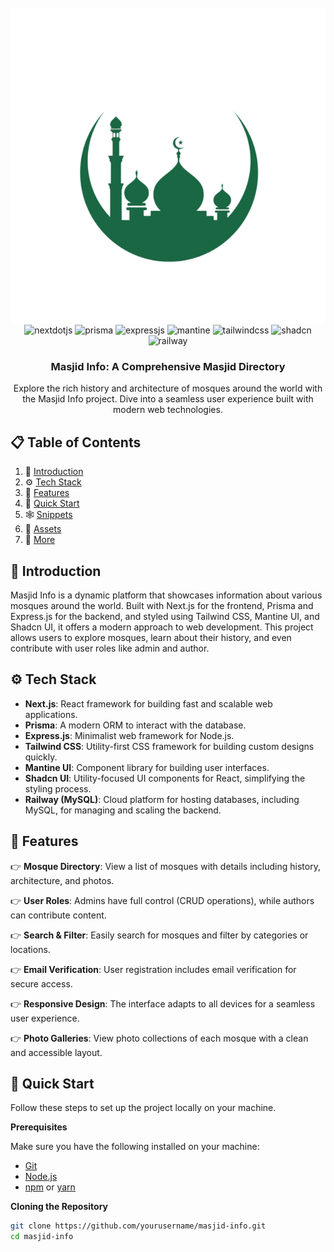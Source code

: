 <div align="center">
  <br />
    <a href="https://www.masjidinfo.net" target="_blank">
      <img src="/public/masjid.png" alt="Masjid Info Banner">
    </a>
  <br />

  <div>
    <img src="https://img.shields.io/badge/-Next_JS-black?style=for-the-badge&logoColor=white&logo=nextdotjs&color=000000" alt="nextdotjs" />
    <img src="https://img.shields.io/badge/-Prisma-black?style=for-the-badge&logoColor=white&logo=prisma&color=2D3748" alt="prisma" />
    <img src="https://img.shields.io/badge/-Express_JS-black?style=for-the-badge&logoColor=white&logo=express&color=000000" alt="expressjs" />
    <img src="https://img.shields.io/badge/-Mantine-black?style=for-the-badge&logoColor=white&logo=mantine&color=339AF0" alt="mantine" />
    <img src="https://img.shields.io/badge/-Tailwind_CSS-black?style=for-the-badge&logoColor=white&logo=tailwindcss&color=06B6D4" alt="tailwindcss" />
    <img src="https://img.shields.io/badge/-Shadcn-black?style=for-the-badge&logo=shadcn" alt="shadcn" />
    <img src="https://img.shields.io/badge/-Railway_MySQL-black?style=for-the-badge&logo=railway&color=0B0D17" alt="railway" />
  </div>

  <h3 align="center">Masjid Info: A Comprehensive Masjid Directory</h3>

   <div align="center">
     Explore the rich history and architecture of mosques around the world with the Masjid Info project. Dive into a seamless user experience built with modern web technologies.
    </div>
</div>

## 📋 <a name="table">Table of Contents</a>

1. 🤖 [Introduction](#introduction)
2. ⚙️ [Tech Stack](#tech-stack)
3. 🔋 [Features](#features)
4. 🤸 [Quick Start](#quick-start)
5. 🕸️ [Snippets](#snippets)
6. 🔗 [Assets](#links)
7. 🚀 [More](#more)

## <a name="introduction">🤖 Introduction</a>

Masjid Info is a dynamic platform that showcases information about various mosques around the world. Built with Next.js for the frontend, Prisma and Express.js for the backend, and styled using Tailwind CSS, Mantine UI, and Shadcn UI, it offers a modern approach to web development. This project allows users to explore mosques, learn about their history, and even contribute with user roles like admin and author.

## <a name="tech-stack">⚙️ Tech Stack</a>

- **Next.js**: React framework for building fast and scalable web applications.
- **Prisma**: A modern ORM to interact with the database.
- **Express.js**: Minimalist web framework for Node.js.
- **Tailwind CSS**: Utility-first CSS framework for building custom designs quickly.
- **Mantine UI**: Component library for building user interfaces.
- **Shadcn UI**: Utility-focused UI components for React, simplifying the styling process.
- **Railway (MySQL)**: Cloud platform for hosting databases, including MySQL, for managing and scaling the backend.

## <a name="features">🔋 Features</a>

👉 **Mosque Directory**: View a list of mosques with details including history, architecture, and photos.

👉 **User Roles**: Admins have full control (CRUD operations), while authors can contribute content.

👉 **Search & Filter**: Easily search for mosques and filter by categories or locations.

👉 **Email Verification**: User registration includes email verification for secure access.

👉 **Responsive Design**: The interface adapts to all devices for a seamless user experience.

👉 **Photo Galleries**: View photo collections of each mosque with a clean and accessible layout.

## <a name="quick-start">🤸 Quick Start</a>

Follow these steps to set up the project locally on your machine.

**Prerequisites**

Make sure you have the following installed on your machine:

- [Git](https://git-scm.com/)
- [Node.js](https://nodejs.org/en)
- [npm](https://www.npmjs.com/) or [yarn](https://yarnpkg.com/)

**Cloning the Repository**

```bash
git clone https://github.com/yourusername/masjid-info.git
cd masjid-info
```

